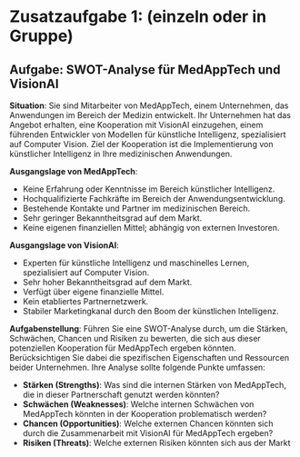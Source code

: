 # Zusatzaufgabe 1: (einzeln oder in Gruppe)

## Aufgabe: SWOT-Analyse für MedAppTech und VisionAI

**Situation**:
Sie sind Mitarbeiter von MedAppTech, einem Unternehmen, das Anwendungen im Bereich der Medizin entwickelt. Ihr Unternehmen hat das Angebot erhalten, eine Kooperation mit VisionAI einzugehen, einem führenden Entwickler von Modellen für künstliche Intelligenz, spezialisiert auf Computer Vision. Ziel der Kooperation ist die Implementierung von künstlicher Intelligenz in Ihre medizinischen Anwendungen.

**Ausgangslage von MedAppTech**:
- Keine Erfahrung oder Kenntnisse im Bereich künstlicher Intelligenz.
- Hochqualifizierte Fachkräfte im Bereich der Anwendungsentwicklung.
- Bestehende Kontakte und Partner im medizinischen Bereich.
- Sehr geringer Bekanntheitsgrad auf dem Markt.
- Keine eigenen finanziellen Mittel; abhängig von externen Investoren.

**Ausgangslage von VisionAI**:
- Experten für künstliche Intelligenz und maschinelles Lernen, spezialisiert auf Computer Vision.
- Sehr hoher Bekanntheitsgrad auf dem Markt.
- Verfügt über eigene finanzielle Mittel.
- Kein etabliertes Partnernetzwerk.
- Stabiler Marketingkanal durch den Boom der künstlichen Intelligenz.

**Aufgabenstellung**:
Führen Sie eine SWOT-Analyse durch, um die Stärken, Schwächen, Chancen und Risiken zu bewerten, die sich aus dieser potenziellen Kooperation für MedAppTech ergeben könnten. Berücksichtigen Sie dabei die spezifischen Eigenschaften und Ressourcen beider Unternehmen. Ihre Analyse sollte folgende Punkte umfassen:

- **Stärken (Strengths)**: Was sind die internen Stärken von MedAppTech, die in dieser Partnerschaft genutzt werden könnten?
- **Schwächen (Weaknesses)**: Welche internen Schwächen von MedAppTech könnten in der Kooperation problematisch werden?
- **Chancen (Opportunities)**: Welche externen Chancen könnten sich durch die Zusammenarbeit mit VisionAI für MedAppTech ergeben?
- **Risiken (Threats)**: Welche externen Risiken könnten sich aus der Markt